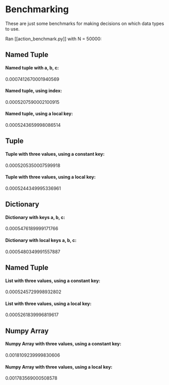 # Benchmarking
These are just some benchmarks for making decisions on which data types to use.


Ran [[action_benchmark.py]] with N = 50000:
## Named Tuple
#### Named tuple with a, b, c:
0.0007412670001940569
#### Named tuple, using index:
0.0005207590002100915
#### Named tuple, using a local key:
0.0005243659998086514

## Tuple
#### Tuple with three values, using a constant key:
0.0005205350007599918
#### Tuple with three values, using a local key:
0.0005244349995336961

## Dictionary
#### Dictionary with keys a, b, c:
0.0005476189999171766
#### Dictionary with local keys a, b, c:
0.0005480349991557887
## Named Tuple
#### List with three values, using a constant key:
0.0005245729998932802
#### List with three values, using a local key:
0.0005261839996819617
## Numpy Array
#### Numpy Array with three values, using a constant key:       
0.0018109239999830606
#### Numpy Array with three values, using a local key:
0.001783569000508578